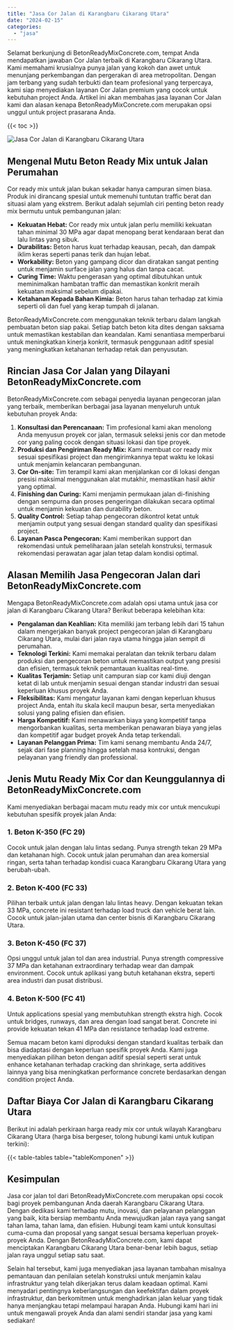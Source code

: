 ```yaml
---
title: "Jasa Cor Jalan di Karangbaru Cikarang Utara"
date: "2024-02-15"
categories: 
  - "jasa"
---
```


Selamat berkunjung di BetonReadyMixConcrete.com, tempat Anda mendapatkan jawaban Cor Jalan terbaik di Karangbaru Cikarang Utara. Kami memahami krusialnya punya jalan yang kokoh dan awet untuk menunjang perkembangan dan pergerakan di area metropolitan. Dengan jam terbang yang sudah terbukti dan team profesional yang terpercaya, kami siap menyediakan layanan Cor Jalan premium yang cocok untuk kebutuhan project Anda. Artikel ini akan membahas jasa layanan Cor Jalan kami dan alasan kenapa BetonReadyMixConcrete.com merupakan opsi unggul untuk project prasarana Anda.

{{< toc >}}

![Jasa Cor Jalan di Karangbaru Cikarang Utara](https://betoncor8.github.io/cor/harga-beton-readymix-concrete%20(37).png)

## Mengenal Mutu Beton Ready Mix untuk Jalan Perumahan

Cor ready mix untuk jalan bukan sekadar hanya campuran simen biasa. Produk ini dirancang spesial untuk memenuhi tuntutan traffic berat dan situasi alam yang ekstrem. Berikut adalah sejumlah ciri penting beton ready mix bermutu untuk pembangunan jalan:

- **Kekuatan Hebat:** Cor ready mix untuk jalan perlu memiliki kekuatan tahan minimal 30 MPa agar dapat menopang berat kendaraan berat dan lalu lintas yang sibuk.
- **Durabilitas:** Beton harus kuat terhadap keausan, pecah, dan dampak iklim keras seperti panas terik dan hujan lebat.
- **Workability:** Beton yang gampang dicor dan diratakan sangat penting untuk menjamin surface jalan yang halus dan tanpa cacat.
- **Curing Time:** Waktu pengerasan yang optimal dibutuhkan untuk meminimalkan hambatan traffic dan memastikan konkrit meraih kekuatan maksimal sebelum dipakai.
- **Ketahanan Kepada Bahan Kimia:** Beton harus tahan terhadap zat kimia seperti oli dan fuel yang kerap tumpah di jalanan.

BetonReadyMixConcrete.com menggunakan teknik terbaru dalam langkah pembuatan beton siap pakai. Setiap batch beton kita dites dengan saksama untuk memastikan kestabilan dan keandalan. Kami senantiasa memperbarui untuk meningkatkan kinerja konkrit, termasuk penggunaan aditif spesial yang meningkatkan ketahanan terhadap retak dan penyusutan.

## Rincian Jasa Cor Jalan yang Dilayani BetonReadyMixConcrete.com

BetonReadyMixConcrete.com sebagai penyedia layanan pengecoran jalan yang terbaik, memberikan berbagai jasa layanan menyeluruh untuk kebutuhan proyek Anda:

1. **Konsultasi dan Perencanaan:** Tim profesional kami akan menolong Anda menyusun proyek cor jalan, termasuk seleksi jenis cor dan metode cor yang paling cocok dengan situasi lokasi dan tipe proyek.
2. **Produksi dan Pengiriman Ready Mix:** Kami membuat cor ready mix sesuai spesifikasi project dan mengirimkannya tepat waktu ke lokasi untuk menjamin kelancaran pembangunan.
3. **Cor On-site:** Tim terampil kami akan menjalankan cor di lokasi dengan presisi maksimal menggunakan alat mutakhir, memastikan hasil akhir yang optimal.
4. **Finishing dan Curing:** Kami menjamin permukaan jalan di-finishing dengan sempurna dan proses pengeringan dilakukan secara optimal untuk menjamin kekuatan dan durability beton.
5. **Quality Control:** Setiap tahap pengecoran dikontrol ketat untuk menjamin output yang sesuai dengan standard quality dan spesifikasi project.
6. **Layanan Pasca Pengecoran:** Kami memberikan support dan rekomendasi untuk pemeliharaan jalan setelah konstruksi, termasuk rekomendasi perawatan agar jalan tetap dalam kondisi optimal.

## Alasan Memilih Jasa Pengecoran Jalan dari BetonReadyMixConcrete.com

Mengapa BetonReadyMixConcrete.com adalah opsi utama untuk jasa cor jalan di Karangbaru Cikarang Utara? Berikut beberapa kelebihan kita:

- **Pengalaman dan Keahlian:** Kita memiliki jam terbang lebih dari 15 tahun dalam mengerjakan banyak project pengecoran jalan di Karangbaru Cikarang Utara, mulai dari jalan raya utama hingga jalan sempit di perumahan.
- **Teknologi Terkini:** Kami memakai peralatan dan teknik terbaru dalam produksi dan pengecoran beton untuk memastikan output yang presisi dan efisien, termasuk teknik pemantauan kualitas real-time.
- **Kualitas Terjamin:** Setiap unit campuran siap cor kami diuji dengan ketat di lab untuk menjamin sesuai dengan standar industri dan sesuai keperluan khusus proyek Anda.
- **Fleksibilitas:** Kami mengatur layanan kami dengan keperluan khusus project Anda, entah itu skala kecil maupun besar, serta menyediakan solusi yang paling efisien dan efisien.
- **Harga Kompetitif:** Kami menawarkan biaya yang kompetitif tanpa mengorbankan kualitas, serta memberikan penawaran biaya yang jelas dan kompetitif agar budget proyek Anda tetap terkendali.
- **Layanan Pelanggan Prima:** Tim kami senang membantu Anda 24/7, sejak dari fase planning hingga setelah masa kontruksi, dengan pelayanan yang friendly dan professional.

## Jenis Mutu Ready Mix Cor dan Keunggulannya di BetonReadyMixConcrete.com

Kami menyediakan berbagai macam mutu ready mix cor untuk mencukupi kebutuhan spesifik proyek jalan Anda:

### 1\. Beton K-350 (FC 29)

Cocok untuk jalan dengan lalu lintas sedang. Punya strength tekan 29 MPa dan ketahanan high. Cocok untuk jalan perumahan dan area komersial ringan, serta tahan terhadap kondisi cuaca Karangbaru Cikarang Utara yang berubah-ubah.

### 2\. Beton K-400 (FC 33)

Pilihan terbaik untuk jalan dengan lalu lintas heavy. Dengan kekuatan tekan 33 MPa, concrete ini resistant terhadap load truck dan vehicle berat lain. Cocok untuk jalan-jalan utama dan center bisnis di Karangbaru Cikarang Utara.

### 3\. Beton K-450 (FC 37)

Opsi unggul untuk jalan tol dan area industrial. Punya strength compressive 37 MPa dan ketahanan extraordinary terhadap wear dan dampak environment. Cocok untuk aplikasi yang butuh ketahanan ekstra, seperti area industri dan pusat distribusi.

### 4\. Beton K-500 (FC 41)

Untuk applications spesial yang membutuhkan strength ekstra high. Cocok untuk bridges, runways, dan area dengan load sangat berat. Concrete ini provide kekuatan tekan 41 MPa dan resistance terhadap load extreme.

Semua macam beton kami diproduksi dengan standard kualitas terbaik dan bisa diadaptasi dengan keperluan spesifik proyek Anda. Kami juga menyediakan pilihan beton dengan aditif spesial seperti serat untuk enhance ketahanan terhadap cracking dan shrinkage, serta additives lainnya yang bisa meningkatkan performance concrete berdasarkan dengan condition project Anda.

## Daftar Biaya Cor Jalan di Karangbaru Cikarang Utara

Berikut ini adalah perkiraan harga ready mix cor untuk wilayah Karangbaru Cikarang Utara (harga bisa bergeser, tolong hubungi kami untuk kutipan terkini):

{{< table-tables table="tableKomponen" >}}

## Kesimpulan

Jasa cor jalan tol dari BetonReadyMixConcrete.com merupakan opsi cocok bagi proyek pembangunan Anda daerah Karangbaru Cikarang Utara. Dengan dedikasi kami terhadap mutu, inovasi, dan pelayanan pelanggan yang baik, kita bersiap membantu Anda mewujudkan jalan raya yang sangat tahan lama, tahan lama, dan efisien. Hubungi team kami untuk konsultasi cuma-cuma dan proposal yang sangat sesuai bersama keperluan proyek-proyek Anda. Dengan BetonReadyMixConcrete.com, kami dapat menciptakan Karangbaru Cikarang Utara benar-benar lebih bagus, setiap jalan raya unggul setiap satu saat.

Selain hal tersebut, kami juga menyediakan jasa layanan tambahan misalnya pemantauan dan penilaian setelah konstruksi untuk menjamin kalau infrastruktur yang telah dikerjakan terus dalam keadaan optimal. Kami menyadari pentingnya keberlangsungan dan keefektifan dalam proyek infrastruktur, dan berkomitmen untuk menghadirkan jalan keluar yang tidak hanya menjangkau tetapi melampaui harapan Anda. Hubungi kami hari ini untuk mengawali proyek Anda dan alami sendiri standar jasa yang kami sediakan!

